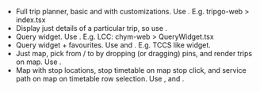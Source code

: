 - Full trip planner, basic and with customizations. Use <TKUITripPlanner/>. E.g. tripgo-web > index.tsx
- Display just details of a particular trip, so use <TKUITripOverviewView/>.
- Query widget. Use <TKUIRoutingQueryInput/>. E.g. LCC: chym-web > QueryWidget.tsx
- Query widget + favourites. Use <TKUIRoutingQuery/> and <TKUIFavouritesView/>. E.g. TCCS like widget.
- Just map, pick from / to by dropping (or dragging) pins, and render trips on map. Use <TKUIMapView/>.
- Map with stop locations, stop timetable on map stop click, and service path on map on timetable row selection. Use <TKUIMapView/>, <TKUITimetableView/> and <TKUIServiceView/>.

